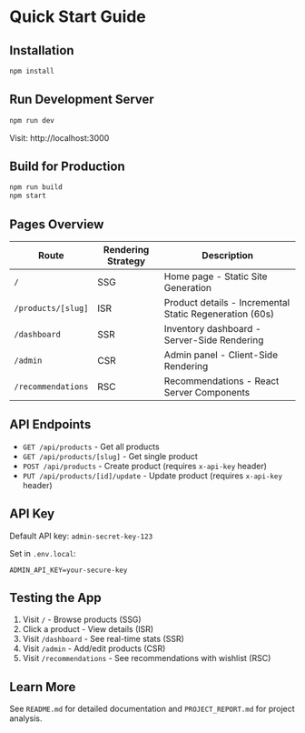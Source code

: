 # Quick Start Guide

## Installation

```bash
npm install
```

## Run Development Server

```bash
npm run dev
```

Visit: http://localhost:3000

## Build for Production

```bash
npm run build
npm start
```

## Pages Overview

| Route | Rendering Strategy | Description |
|-------|-------------------|-------------|
| `/` | SSG | Home page - Static Site Generation |
| `/products/[slug]` | ISR | Product details - Incremental Static Regeneration (60s) |
| `/dashboard` | SSR | Inventory dashboard - Server-Side Rendering |
| `/admin` | CSR | Admin panel - Client-Side Rendering |
| `/recommendations` | RSC | Recommendations - React Server Components |

## API Endpoints

- `GET /api/products` - Get all products
- `GET /api/products/[slug]` - Get single product
- `POST /api/products` - Create product (requires `x-api-key` header)
- `PUT /api/products/[id]/update` - Update product (requires `x-api-key` header)

## API Key

Default API key: `admin-secret-key-123`

Set in `.env.local`:
```
ADMIN_API_KEY=your-secure-key
```

## Testing the App

1. Visit `/` - Browse products (SSG)
2. Click a product - View details (ISR)
3. Visit `/dashboard` - See real-time stats (SSR)
4. Visit `/admin` - Add/edit products (CSR)
5. Visit `/recommendations` - See recommendations with wishlist (RSC)

## Learn More

See `README.md` for detailed documentation and `PROJECT_REPORT.md` for project analysis.





